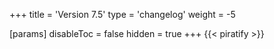 +++
title = 'Version 7.5'
type = 'changelog'
weight = -5

[params]
  disableToc = false
  hidden = true
+++
{{< piratify >}}
